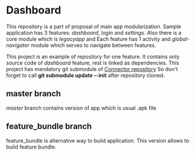 # Dashboard
This repository is a part of proposal of main app modularization.
Sample application has 3 features: *dashboard*, *login* and *settings*.
Also there is a core module which is *legacyapp* and 
Each feature has 1 activity and *global-navigator* module which serves to navigate between features.

This project is an example of repository for one feature.
It contains only source code of *dashboard* feature, rest is linked as dependencies.
This project has mandatory git submodule of [Connector repository](https://github.com/andrii-lytvyniuk-ring/Connector/blob/master/README.md)
So don't forget to call **git submodule update --init** after repository cloned.

## master branch
*master* branch contains version of app which is usual .apk file

## feature_bundle branch

feature_bundle is alternative way to build application. This version allows to build feature bundle.

